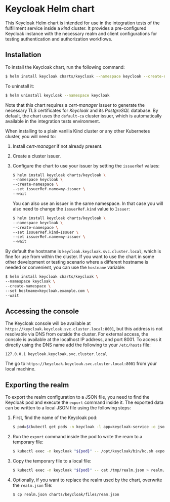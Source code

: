 # Keycloak Helm chart

This Keycloak Helm chart is intended for use in the integration tests of the
fulfillment service inside a _kind_ cluster. It provides a pre-configured
Keycloak instance with the necessary realm and client configurations for testing
authentication and authorization workflows.

## Installation

To install the Keycloak chart, run the following command:

```bash
$ helm install keycloak charts/keycloak --namespace keycloak --create-namespace --wait
```

To uninstall it:

```bash
$ helm uninstall keycloak --namespace keycloak
```

Note that this chart requires a _cert-manager_ issuer to generate the necessary
TLS certificates for _Keycloak_ and its _PostgreSQL_ database. By default, the
chart uses the `default-ca` cluster issuer, which is automatically available in
the integration tests environment.

When installing to a plain vanilla Kind cluster or any other Kubernetes cluster,
you will need to:

1. Install _cert-manager_ if not already present.

2. Create a cluster issuer.

3. Configure the chart to use your issuer by setting the `issuerRef` values:

    ```bash
    $ helm install keycloak charts/keycloak \
    --namespace keycloak \
    --create-namespace \
    --set issuerRef.name=my-issuer \
    --wait
    ```

    You can also use an issuer in the same namespace. In that case you will also
    need to change the `issuerRef.kind` value to `Issuer`:

    ```bash
    $ helm install keycloak charts/keycloak \
    --namespace keycloak \
    --create-namespace \
    --set issuerRef.kind=Issuer \
    --set issuerRef.name=my-issuer \
    --wait
    ```

By default the hostname is `keycloak.keycloak.svc.cluster.local`, which is fine
for use from within the cluster. If you want to use the chart in some other
development or testing scenario where a different hostname is needed or
convenient, you can use the `hostname` variable:

```bash
$ helm install keycloak charts/keycloak \
--namespace keycloak \
--create-namespace \
--set hostname=keycloak.example.com \
--wait
```

## Accessing the console

The Keycloak console will be available at
`https://keycloak.keycloak.svc.cluster.local:8001`, but this address is not
resolvable via DNS from outside the cluster. For external access, the console is
available at the localhost IP address, and port 8001. To access it directly
using the DNS name add the following to your `/etc/hosts` file:

```
127.0.0.1 keycloak.keycloak.svc.cluster.local
```

The go to `https://keycloak.keycloak.svc.cluster.local:8001` from your
local machine.

## Exporting the realm

To export the realm configuration to a JSON file, you need to find the Keycloak
pod and execute the `export` command inside it. The exported data can be written
to a local JSON file using the following steps:

1. First, find the name of the Keycloak pod:

    ```bash
    $ pod=$(kubectl get pods -n keycloak -l app=keycloak-service -o json | jq -r '.items[].metadata.name')
    ```

2. Run the `export` command inside the pod to write the ream to a temporary file:

    ```bash
    $ kubectl exec -n keycloak "${pod}" -- /opt/keycloak/bin/kc.sh export --realm innabox --file /tmp/realm.json
    ```

3. Copy the temporary file to a local file:

    ```bash
    $ kubectl exec -n keycloak "${pod}" -- cat /tmp/realm.json > realm.json
    ```

4. Optionally, if you want to replace the realm used by the chart, overwrite the
   `realm.json` file:

   ```bash
   $ cp realm.json charts/keycloak/files/ream.json
   ```
